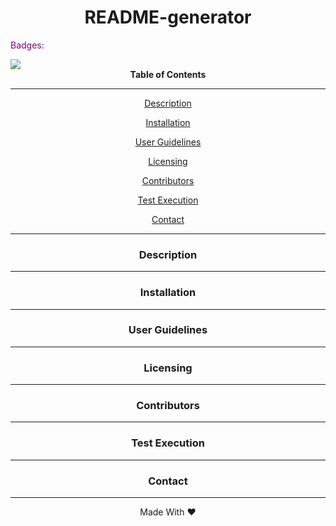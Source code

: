 <style>
  .color {
  color: purple;
  }
</style>

<div align='center'>
<h1><strong>README-generator</strong></h1>
</div>
  
<p class='color'>Badges: </p> <img src='https://img.shields.io/badge/license-MIT-blue'>
  
<div align='center'>
<strong>Table of Contents</strong>  
<hr>
  <p><a href='#desc'>Description</a></p>
  <p><a href='#install'>Installation</a></p>
  <p><a href='#user'>User Guidelines</a></p>
  <p><a href='#license'>Licensing</a></p>
  <p><a href='#contribute'>Contributors</a></p>
  <p><a href='#test'>Test Execution</a></p>
  <p><a href='#contact'>Contact</a></p>

<hr>
</div>

<div align='center'>
  <h3><a id='desc'>Description</a></h3>
</div>

<hr>

<div align='center'>
  <h3><a id='install'>Installation</a></h3>
</div>

<hr>

<div align='center'>
  <h3><a id='user'>User Guidelines</a></h3>
</div>

<hr>

<div align='center'>
  <h3><a id='license'>Licensing</a></h3>
</div>

<hr>

<div align='center'>
  <h3><a id='contribute'>Contributors</a></h3>
</div>

<hr>

<div align='center'>
  <h3><a id='test'>Test Execution</a></h3>
</div>

<hr>

<div align='center'>
  <h3><a id='contact'>Contact</a></h3>
</div>

<hr>

<div align="center">Made With ❤️</div>
